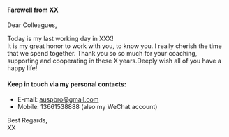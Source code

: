 #### Farewell from XX

Dear Colleagues,

Today is my last working day in XXX!<br/>
It is my great honor to work with you, to know you. I really cherish the time that we spend together.  Thank you so so much for your coaching, supporting and cooperating in these X years.Deeply wish all of you have a happy life!

#### Keep in touch via my personal contacts:
* E-mail: <auspbro@gmail.com>
* Mobile: 13661538888 (also my WeChat account)



Best Regards, <br/>
XX


